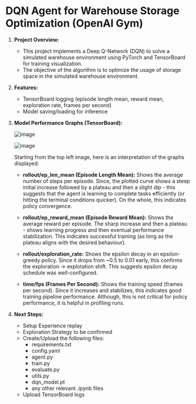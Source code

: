 # DQN Agent for Warehouse Storage Optimization (OpenAI Gym)

1. **Project Overview:** 
	- This project implements a Deep Q-Network (DQN) to solve a simulated warehouse environment using PyTorch and TensorBoard for training visualization.
	- The objective of the algorithm is to optimize the usage of storage space in the simulated warehouse environment.
	  

2. **Features:**
	
	- TensorBoard logging (episode length mean, reward mean, exploration rate, frames per second)
	- Model saving/loading for inference 

3. **Model Performance Graphs (TensorBoard):**

   	![image](https://github.com/user-attachments/assets/1c5a7408-27ce-4ad8-a873-0b6695bee22e)


   	![image](https://github.com/user-attachments/assets/8f0e34e2-4471-4249-89ef-4b77f1046f28)

	Starting from the top left image, here is an interpretation of the graphs displayed:

  	- **rollout/ep_len_mean (Episode Length Mean):** Shows the average number of steps per episode. Since, the plotted curve shows a steep initial increase followed by a plateau and then a slight dip - this suggests that the agent is learning to complete tasks efficiently (or hitting the terminal conditions quicker). On the whole, this indicates policy convergence.
     
     - **rollout/ep_reward_mean (Episode Reward Mean):** Shows the average reward per episode. The sharp increase and then a plateau - shows learning progress and then eventual performance stabilization. This indicates successful training (as long as the plateau aligns with the desired behaviour).
        
     - **rollout/exploration_rate:** Shows the epsilon decay in an epsilon-greedy policy. Since it drops from ~0.5 to 0.01 early, this confirms the exploration -> explotation shift. This suggests epsilon decay schedule was well-configured.
     
     - **time/fps (Frames Per Second):** Shows the training speed (frames per second). Since it increases and stabilizes, this indicates good training pipeline performance. Although, this is not critical for policy performance, it is helpful in profiling runs.
          
   
5. **Next Steps:**

   	- Setup Experience replay
   	- Exploration Strategy to be confirmed
   	- Create/Upload the following files:
   	   - requirements.txt
   	   - config.yaml
   	   - agent.py
   	   - train.py
   	   - evaluate.py
   	   - utils.py
   	   - dqn_model.pt
   	   - any other relevant .ipynb files
	- Upload TensorBoard logs

